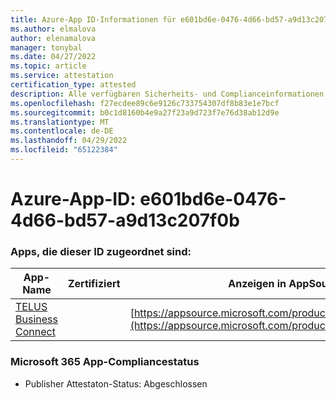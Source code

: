 ```yaml
---
title: Azure-App ID-Informationen für e601bd6e-0476-4d66-bd57-a9d13c207f0b
ms.author: elmalova
author: elenamalova
manager: tonybal
ms.date: 04/27/2022
ms.topic: article
ms.service: attestation
certification_type: attested
description: Alle verfügbaren Sicherheits- und Complianceinformationen für e601bd6e-0476-4d66-bd57-a9d13c207f0b.
ms.openlocfilehash: f27ecdee89c6e9126c733754307df8b83e1e7bcf
ms.sourcegitcommit: b0c1d8160b4e9a27f23a9d723f7e76d38ab12d9e
ms.translationtype: MT
ms.contentlocale: de-DE
ms.lasthandoff: 04/29/2022
ms.locfileid: "65122384"
---
```

# <a name="azure-app-id-e601bd6e-0476-4d66-bd57-a9d13c207f0b"></a>Azure-App-ID: e601bd6e-0476-4d66-bd57-a9d13c207f0b


### <a name="apps-associated-with-this-id"></a>Apps, die dieser ID zugeordnet sind:
| **App-Name** | **Zertifiziert** | **Anzeigen in AppSource** |
|--------------|---------------|-----------------------|
| [TELUS Business Connect](../forward/WA200002300.md) |  | [https://appsource.microsoft.com/product/office/WA200002300](https://appsource.microsoft.com/product/office/WA200002300) |

### <a name="microsoft-365-app-compliance-status"></a>Microsoft 365 App-Compliancestatus
- Publisher Attestaton-Status: Abgeschlossen
